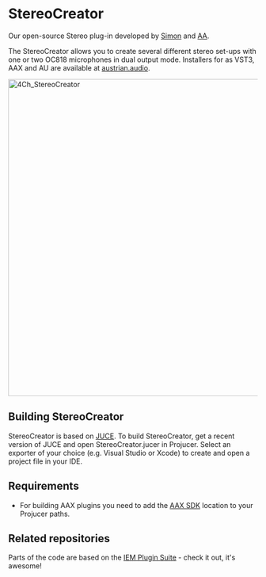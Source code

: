 # StereoCreator
Our open-source Stereo plug-in developed by [Simon](https://github.com/becksimon) and [AA](https://austrian.audio/).

The StereoCreator allows you to create several different stereo set-ups with one or two OC818 microphones in dual output mode.
Installers for as VST3, AAX and AU are available at [austrian.audio](https://austrian.audio/).

<img width="640" alt="4Ch_StereoCreator" src="https://user-images.githubusercontent.com/70842242/113834931-aafeb680-978b-11eb-9994-449ea329f510.png">

## Building StereoCreator
StereoCreator is based on [JUCE](https://juce.com/). To build StereoCreator, get a recent version of JUCE and open StereoCreator.jucer in Projucer. Select an exporter of your choice (e.g. Visual Studio or Xcode) to create and open a project file in your IDE.

## Requirements
* For building AAX plugins you need to add the [AAX SDK](http://developer.avid.com/) location to your Projucer paths.

## Related repositories
Parts of the code are based on the [IEM Plugin Suite](https://git.iem.at/audioplugins/IEMPluginSuite) - check it out, it's awesome!
